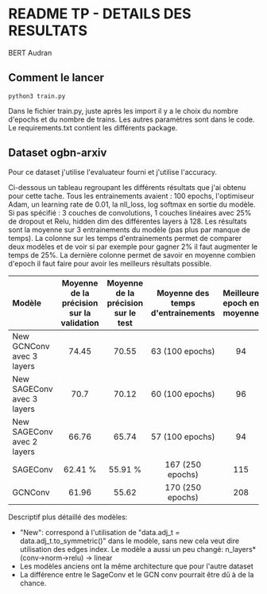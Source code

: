 # README TP - DETAILS DES RESULTATS
BERT Audran

## Comment le lancer

```
python3 train.py
```

Dans le fichier train.py, juste après les import il y a le choix du nombre d'epochs et du nombre de trains.
Les autres paramètres sont dans le code.
Le requirements.txt contient les différents package.

## Dataset ogbn-arxiv

Pour ce dataset j'utilise l'evaluateur fourni et j'utilise l'accuracy.

Ci-dessous un tableau regroupant les différents résultats que j'ai obtenu pour cette tache. 
Tous les entrainements avaient : 100 epochs, l'optimiseur Adam, un learning rate de 0.01, la nll_loss, log softmax en sortie du modèle. Si pas spécifié : 3 couches de convolutions, 1 couches linéaires avec 25% de dropout et Relu, hidden dim des différentes layers à 128.
Les résultats sont la moyenne sur 3 entrainements du modèle (pas plus par manque de temps).
La colonne sur les temps d'entrainements permet de comparer deux modèles et de voir si par exemple pour gagner 2% il faut augmenter le temps de 25%.
La dernière colonne permet de savoir en moyenne combien d'epoch il faut faire pour avoir les meilleurs résultats possible.

| Modèle                     | Moyenne de la précision sur la validation | Moyenne de la précision sur le test | Moyenne des temps d'entrainements | Meilleure epoch en moyenne |
|:---------------------------|:-----------------------------------------:|:-----------------------------------:|:---------------------------------:|:--------------------------:|
| New GCNConv avec 3 layers  |                   74.45                   |                70.55                |          63 (100 epochs)          |             94             |
| New SAGEConv avec 3 layers |                   70.7                    |                70.12                |          60 (100 epochs)          |             96             |
| New SAGEConv avec 2 layers |                   66.76                   |                65.74                |          57 (100 epochs)          |             94             |
| SAGEConv                   |                  62.41 %                  |               55.91 %               |         167 (250 epochs)          |            115             |
| GCNConv                    |                   61.96                   |                55.62                |         170 (250 epochs)          |            208             |

Descriptif plus détaillé des modèles:
- "New": correspond à l'utilisation de "data.adj_t = data.adj_t.to_symmetric()" dans le modèle, sans new cela veut dire utilisation des edges index. Le modèle a aussi un peu changé: n_layers*(conv->norm->relu) -> linear
- Les modèles anciens ont la même architecture que pour l'autre dataset
- La différence entre le SageConv et le GCN conv pourrait être dû à de la chance.

